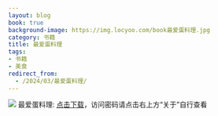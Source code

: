 ```yaml
---
layout: blog
book: true
background-image: https://img.locyoo.com/book最爱蛋料理.jpg
category: 书籍
title: 最爱蛋料理
tags:
- 书籍
- 美食
redirect_from:
  - /2024/03/最爱蛋料理/
---
```

![](https://img.locyoo.com/book最爱蛋料理.jpg)
最爱蛋料理: <a name = "ref1" href="https://url18.ctfile.com/f/50983618-1350065930-2bb99a?p=3619">点击下载</a>，访问密码请点击右上方“关于”自行查看